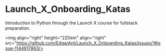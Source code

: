 # Launch_X_Onboarding_Katas
Introduction to Python through the Launch X course for fullstack preparation.

<img align="right" height="220em" align="right" src="https://github.com/EdgarAnt/Launch_X_Onboarding_Katas/issues/1#issue-1144917863/>
